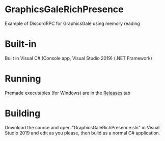 # GraphicsGaleRichPresence
Example of DiscordRPC for GraphicsGale using memory reading

# Built-in
Built in Visual C# (Console app, Visual Studio 2019) (.NET Framework)

# Running
Premade executables (for Windows) are in the [Releases](https://github.com/pahaze/GraphicsGaleRichPresence/releases) tab

# Building
Download the source and open "GraphicsGaleRichPresence.sln" in Visual Studio 2019 and edit as you please, then build as a normal C# application.